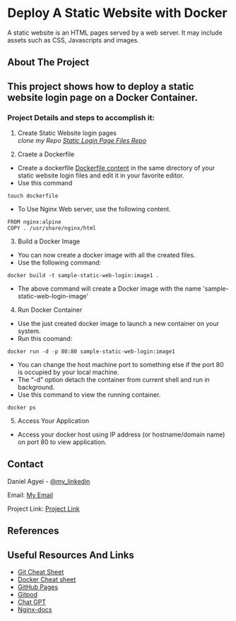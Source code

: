 # Deploy A Static Website with Docker
A static website is an HTML pages served by a  web server.  It may include assets such as CSS, Javascripts and images.

## About The Project
## This project shows how to deploy a static website login page on a Docker Container.
### Project Details and steps to accomplish it:

1. Create Static Website login pages  
 *clone my Repo [Static Login Page Files Repo](https://github.com/aduome/Static-html-docker-server)*

2. Craete a Dockerfile
- Create a dockerfile [Dockerfile content](https://github.com/aduome/Static-html-docker-server/blob/main/Version1_project/dockerfile) in the same directory of your static website login files and edit it in your favorite editor.
- Use this command
``` 
touch dockerfile
 ```
- To Use Nginx Web server, use the following content.
```
FROM nginx:alpine
COPY . /usr/share/nginx/html
```
3. Build a Docker Image
- You can now create a docker image with all the created files.
- Use the following command:
```
docker build -t sample-static-web-login:image1 .
```
- The above command will create a Docker image with the name 'sample-static-web-login-image'
4. Run Docker Container
- Use the just created docker image to launch a new container on your system.
- Run this coomand:
```
docker run -d -p 80:80 sample-static-web-login:image1
```
- You can change the host machine port to something else if the port 80 is occupied by your local machine.
- The “-d” option detach the container from current shell and run in background. 
- Use this command to view the running container. 
```
docker ps
```
5. Access Your Application
- Access your docker host using IP address (or hostname/domain name) on port 80 to view application.

## Contact
Daniel Agyei - [@my_linkedin](https://www.linkedin.com/in/daniel-owusu-banahene-agyei-3a4172136)

Email: [My Email](daniel.agyeibanahene@gmail.com)

Project Link: [Project Link](https://github.com/aduome/Static-html-docker-server)

## References

## Useful Resources And Links

* [Git Cheat Sheet](https://education.github.com/git-cheat-sheet-education.pdf)
* [Docker Cheat sheet](https://docs.docker.com/get-started/docker_cheatsheet.pdf)
* [GitHub Pages](https://pages.github.com)
* [Gitpod](https://www.gitpod.io/)
* [Chat GPT](https://chat.openai.com/auth/login)
* [Nginx-docs](https://docs.nginx.com/)
